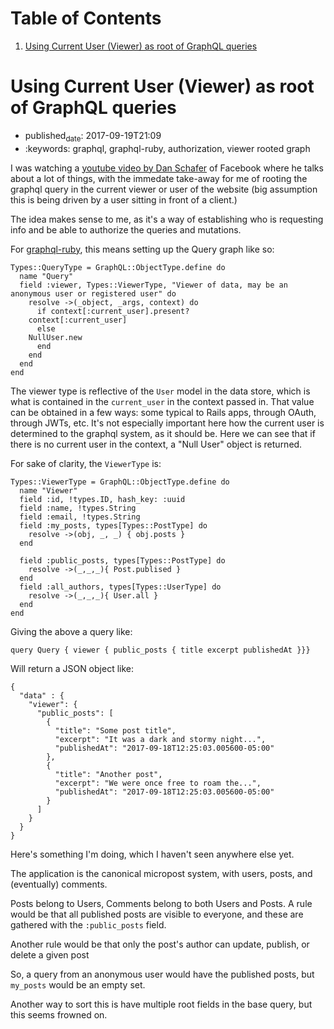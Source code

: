 
# Table of Contents

1.  [Using Current User (Viewer) as root of GraphQL queries](#using-current-user-viewer-as-root-of-graphql-queries)


<a id="using-current-user-viewer-as-root-of-graphql-queries"></a>

# Using Current User (Viewer) as root of GraphQL queries

-   published<sub>date</sub>: 2017-09-19T21:09
-   :keywords: graphql, graphql-ruby, authorization, viewer rooted graph

I was watching a [youtube video by Dan Schafer](https://youtu.be/etax3aEe2dA) of Facebook where he talks about a lot of things, with the immedate take-away for me of rooting the graphql query in the current viewer or user of the website (big assumption this is being driven by a user sitting in front of a client.)

The idea makes sense to me, as it's a way of establishing who is requesting info and be able to authorize the queries and mutations.

For [graphql-ruby](https://github.com/rmosolgo/graphql-ruby/tree/master/lib/graphql), this means setting up the Query graph like so:

    Types::QueryType = GraphQL::ObjectType.define do
      name "Query"
      field :viewer, Types::ViewerType, "Viewer of data, may be an anonymous user or registered user" do
        resolve ->(_object, _args, context) do
          if context[:current_user].present?
    	context[:current_user]
          else
    	NullUser.new
          end
        end
      end
    end

The viewer type is reflective of the `User` model in the data store, which is what is contained in the `current_user` in the context passed in. That value can be obtained in a few ways: some typical to Rails apps, through OAuth, through JWTs, etc. It's not especially important here how the current user is determined to the graphql system, as it should be. Here we can see that if there is no current user in the context, a "Null User" object is returned.

For sake of clarity, the `ViewerType` is:

    Types::ViewerType = GraphQL::ObjectType.define do
      name "Viewer"
      field :id, !types.ID, hash_key: :uuid
      field :name, !types.String
      field :email, !types.String
      field :my_posts, types[Types::PostType] do
        resolve ->(obj, _, _) { obj.posts }
      end
    
      field :public_posts, types[Types::PostType] do
        resolve ->(_,_,_){ Post.publised }
      end
      field :all_authors, types[Types::UserType] do
        resolve ->(_,_,_){ User.all }
      end
    end

Giving the above a query like:

    query Query { viewer { public_posts { title excerpt publishedAt }}}

Will return a JSON object like:

    {
      "data" : {
        "viewer": {
          "public_posts": [
            {
              "title": "Some post title",
              "excerpt": "It was a dark and stormy night...",
              "publishedAt": "2017-09-18T12:25:03.005600-05:00"
            },
            {
              "title": "Another post",
              "excerpt": "We were once free to roam the...",
              "publishedAt": "2017-09-18T12:25:03.005600-05:00"
            }
          ]
        }
      }
    }

Here's something I'm doing, which I haven't seen anywhere else yet.

The application is the canonical micropost system, with users, posts, and (eventually) comments.

Posts belong to Users, Comments belong to both Users and Posts. A rule would be that all published posts are visible to everyone, and these are gathered with the `:public_posts` field.

Another rule would be that only the post's author can update, publish, or delete a given post

So, a query from an anonymous user would have the published posts, but `my_posts` would be an empty set.

Another way to sort this is have multiple root fields in the base query, but this seems frowned on.

